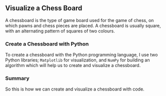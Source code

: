 ## Visualize a Chess Board

A chessboard is the type of game board used for the game of chess, on which pawns and chess pieces are placed. A chessboard is usually square, with an alternating pattern of squares of two colours.

### Create a Chessboard with Python

To create a chessboard with the Python programming language, I use two Python libraries; `Matplotlib` for visualization, and `NumPy` for building an algorithm which will help us to create and visualize a chessboard.

### Summary

So this is how we can create and visualize a chessboard with code.